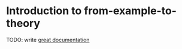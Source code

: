 # Introduction to from-example-to-theory

TODO: write [great documentation](http://jacobian.org/writing/what-to-write/)
